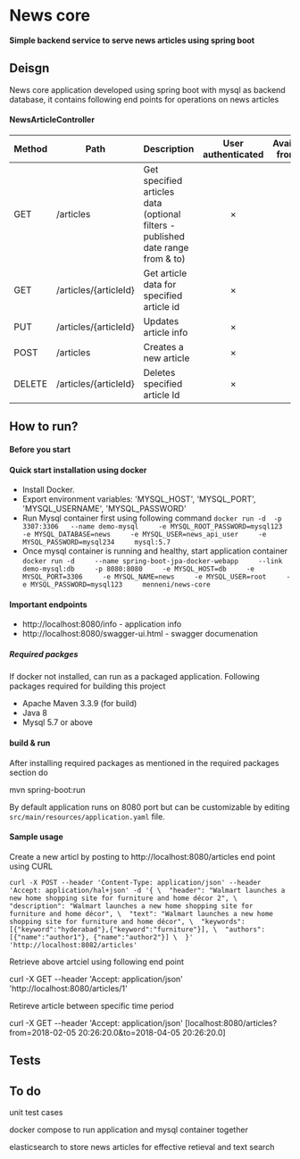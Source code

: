 # News core

  **Simple backend service to serve news articles using spring boot**

## Deisgn

News core application developed using spring boot with mysql as backend database, it contains following end points for operations on news articles

#### NewsArticleController

Method	| Path	| Description	| User authenticated	| Available from UI
------------- | ------------------------- | ------------- |:-------------:|:----------------:|
GET	| /articles	| Get specified articles data (optional filters - published date range from & to) | × | ×
GET	| /articles/{articleId}	| Get article data for specified article id | × | ×
PUT	| /articles/{articleId}	| Updates article info | × | ×
POST	| /articles	| Creates a new article | × | ×
DELETE | /articles/{articleId} | Deletes specified article Id | × | ×

## How to run?

#### Before you start

#### Quick start installation using docker
- Install Docker.
- Export environment variables: 'MYSQL_HOST', 'MYSQL_PORT', 'MYSQL_USERNAME', 'MYSQL_PASSWORD'
- Run Mysql container first using following command
  `docker run -d  -p 3307:3306   --name demo-mysql     -e MYSQL_ROOT_PASSWORD=mysql123     -e MYSQL_DATABASE=news     -e MYSQL_USER=news_api_user     -e MYSQL_PASSWORD=mysql234     mysql:5.7`
- Once mysql container is running and healthy, start application container
`docker run -d     --name spring-boot-jpa-docker-webapp     --link demo-mysql:db     -p 8080:8080     -e MYSQL_HOST=db     -e MYSQL_PORT=3306     -e MYSQL_NAME=news     -e MYSQL_USER=root     -e MYSQL_PASSWORD=mysql123     menneni/news-core`

#### Important endpoints
- http://localhost:8080/info - application info
- http://localhost:8080/swagger-ui.html - swagger documenation

##### Required packges

If docker not installed, can run as a packaged application. Following packages required for building this project
- Apache Maven 3.3.9 (for build)
- Java 8
- Mysql 5.7 or above

#### build & run

After installing required packages as mentioned in the required packages section do

mvn spring-boot:run

By default application runs on 8080 port but can be customizable by editing `src/main/resources/application.yaml` file.

#### Sample usage

Create a new articl by posting to http://localhost:8080/articles end point using CURL

`curl -X POST --header 'Content-Type: application/json' --header 'Accept: application/hal+json' -d '{ \ 
 	"header": "Walmart launches a new home shopping site for furniture and home décor 2", \ 
 	"description": "Walmart launches a new home shopping site for furniture and home décor", \ 
 	"text": "Walmart launches a new home shopping site for furniture and home décor", \ 
 	"keywords": [{"keyword":"hyderabad"},{"keyword":"furniture"}], \ 
 	"authors": [{"name":"author1"}, {"name":"author2"}] \ 
 }' 'http://localhost:8082/articles'`
 
 Retrieve above artciel using following end point
 
 curl -X GET --header 'Accept: application/json' 'http://localhost:8080/articles/1'
 
 Retireve article between specific time period
 
 curl -X GET --header 'Accept: application/json' [localhost:8080/articles?from=2018-02-05 20:26:20.0&to=2018-04-05 20:26:20.0]


## Tests

## To do

unit test cases

docker compose to run application and mysql container together

elasticsearch to store news articles for effective retieval and text search
